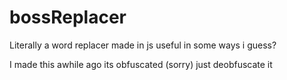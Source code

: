 # bossReplacer

Literally a word replacer made in js useful in some ways i guess?

I made this awhile ago its obfuscated (sorry) just deobfuscate it
